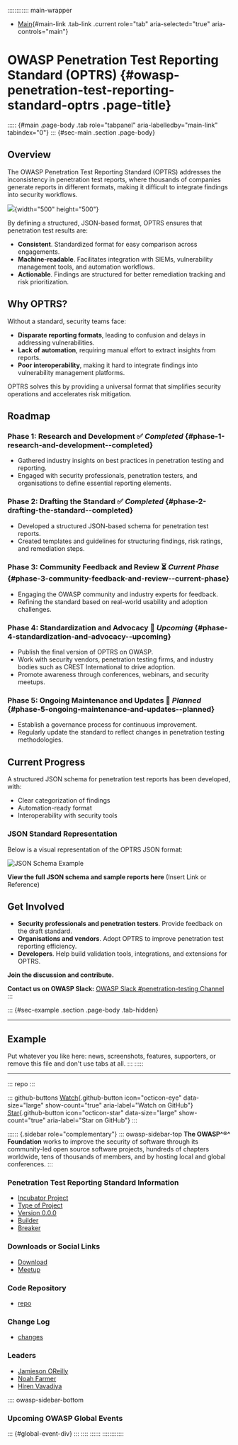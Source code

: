 :::::::::::: main-wrapper
- [Main](#div-main){#main-link .tab-link .current role="tab"
  aria-selected="true" aria-controls="main"}

# OWASP Penetration Test Reporting Standard (OPTRS) {#owasp-penetration-test-reporting-standard-optrs .page-title}

::::: {#main .page-body .tab role="tabpanel" aria-labelledby="main-link" tabindex="0"}
::: {#sec-main .section .page-body}
## Overview

The OWASP Penetration Test Reporting Standard (OPTRS) addresses the
inconsistency in penetration test reports, where thousands of companies
generate reports in different formats, making it difficult to integrate
findings into security workflows.

![](../../raw.githubusercontent.com/OWASP/www-project-penetration-test-reporting-standard/refs/heads/main/assets/images/optrs-logo-white.png){width="500"
height="500"}

By defining a structured, JSON-based format, OPTRS ensures that
penetration test results are:

- **Consistent**. Standardized format for easy comparison across
  engagements.
- **Machine-readable**. Facilitates integration with SIEMs,
  vulnerability management tools, and automation workflows.
- **Actionable**. Findings are structured for better remediation
  tracking and risk prioritization.

## Why OPTRS?

Without a standard, security teams face:

- **Disparate reporting formats**, leading to confusion and delays in
  addressing vulnerabilities.
- **Lack of automation**, requiring manual effort to extract insights
  from reports.
- **Poor interoperability**, making it hard to integrate findings into
  vulnerability management platforms.

OPTRS solves this by providing a universal format that simplifies
security operations and accelerates risk mitigation.

## Roadmap

### **Phase 1: Research and Development** ✅ *Completed* {#phase-1-research-and-development--completed}

- Gathered industry insights on best practices in penetration testing
  and reporting.
- Engaged with security professionals, penetration testers, and
  organisations to define essential reporting elements.

### **Phase 2: Drafting the Standard** ✅ *Completed* {#phase-2-drafting-the-standard--completed}

- Developed a structured JSON-based schema for penetration test reports.
- Created templates and guidelines for structuring findings, risk
  ratings, and remediation steps.

### **Phase 3: Community Feedback and Review** ⏳ *Current Phase* {#phase-3-community-feedback-and-review--current-phase}

- Engaging the OWASP community and industry experts for feedback.
- Refining the standard based on real-world usability and adoption
  challenges.

### **Phase 4: Standardization and Advocacy** 🚀 *Upcoming* {#phase-4-standardization-and-advocacy--upcoming}

- Publish the final version of OPTRS on OWASP.
- Work with security vendors, penetration testing firms, and industry
  bodies such as CREST International to drive adoption.
- Promote awareness through conferences, webinars, and security meetups.

### **Phase 5: Ongoing Maintenance and Updates** 🔄 *Planned* {#phase-5-ongoing-maintenance-and-updates--planned}

- Establish a governance process for continuous improvement.
- Regularly update the standard to reflect changes in penetration
  testing methodologies.

## Current Progress

A structured JSON schema for penetration test reports has been
developed, with:

- Clear categorization of findings
- Automation-ready format
- Interoperability with security tools

### JSON Standard Representation

Below is a visual representation of the OPTRS JSON format:

![JSON Schema
Example](../../raw.githubusercontent.com/OWASP/www-project-penetration-test-reporting-standard/refs/heads/main/assets/images/optrs.png?raw=true)

**View the full JSON schema and sample reports here** (Insert Link or
Reference)

## Get Involved

- **Security professionals and penetration testers**. Provide feedback
  on the draft standard.
- **Organisations and vendors**. Adopt OPTRS to improve penetration test
  reporting efficiency.
- **Developers**. Help build validation tools, integrations, and
  extensions for OPTRS.

**Join the discussion and contribute.**

**Contact us on OWASP Slack:** [OWASP Slack #penetration-testing
Channel](https://owasp.slack.com/archives/C08BYRE903Z)
:::

::: {#sec-example .section .page-body .tab-hidden}

------------------------------------------------------------------------

## Example

Put whatever you like here: news, screenshots, features, supporters, or
remove this file and don't use tabs at all.
:::
:::::

------------------------------------------------------------------------

::: repo
:::

::: github-buttons
[Watch](https://github.com/owasp/www-project-penetration-test-reporting-standard/subscription){.github-button
icon="octicon-eye" data-size="large" show-count="true"
aria-label="Watch on GitHub"}
[Star](https://github.com/owasp/www-project-penetration-test-reporting-standard){.github-button
icon="octicon-star" data-size="large" show-count="true"
aria-label="Star on GitHub"}
:::

:::::: {.sidebar role="complementary"}
::: owasp-sidebar-top
**The OWASP^®^ Foundation** works to improve the security of software
through its community-led open source software projects, hundreds of
chapters worldwide, tens of thousands of members, and by hosting local
and global conferences.
:::

### Penetration Test Reporting Standard Information

- [Incubator Project](#)
- [Type of Project](#)
- [Version 0.0.0](#)
- [Builder](#)
- [Breaker](#)

### Downloads or Social Links

- [Download](#)
- [Meetup](#)

### Code Repository

- [repo](#)

### Change Log

- [changes](#)

### Leaders

- [Jamieson
  OReilly](../cdn-cgi/l/email-protection.html#79331814101c0a161757362b1c10151500404939160e180a0957160b1e)
- [Noah
  Farmer](../cdn-cgi/l/email-protection.html#0a44656b62244c6b78676f784a657d6b797a2465786d)
- [Hiren
  Vavadiya](../cdn-cgi/l/email-protection.html#bbf3d2c9ded595eddacddadfd2c2dafbd4ccdac8cb95d4c9dc)

:::: owasp-sidebar-bottom
### Upcoming OWASP Global Events

::: {#global-event-div}
:::
::::
::::::
::::::::::::
